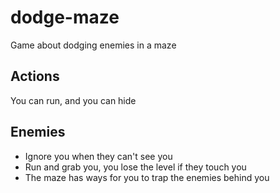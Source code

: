 # dodge-maze

Game about dodging enemies in a maze

## Actions

You can run, and you can hide

## Enemies

 * Ignore you when they can't see you
 * Run and grab you, you lose the level if they touch you
 * The maze has ways for you to trap the enemies behind you
